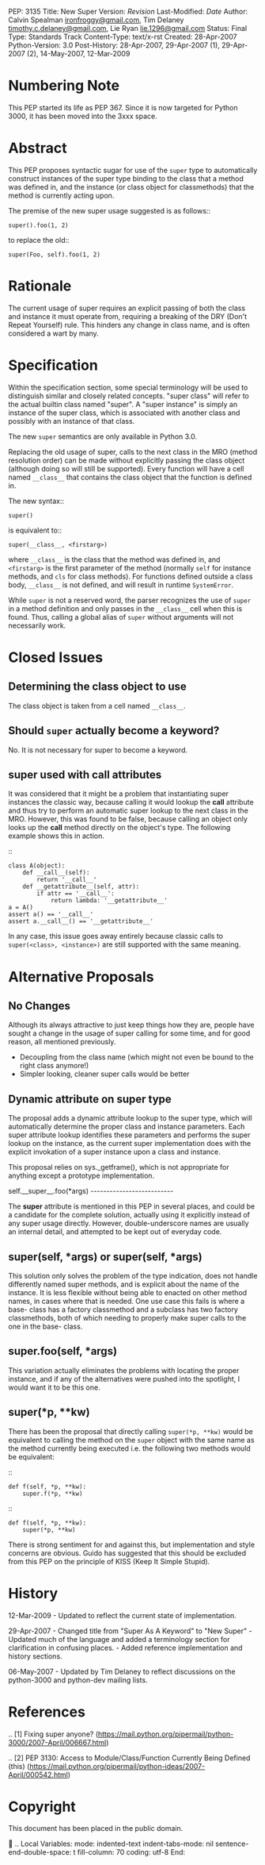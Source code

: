 PEP: 3135 Title: New Super Version: $Revision$ Last-Modified: $Date$
Author: Calvin Spealman <ironfroggy@gmail.com>, Tim Delaney
<timothy.c.delaney@gmail.com>, Lie Ryan <lie.1296@gmail.com> Status:
Final Type: Standards Track Content-Type: text/x-rst Created:
28-Apr-2007 Python-Version: 3.0 Post-History: 28-Apr-2007, 29-Apr-2007
(1), 29-Apr-2007 (2), 14-May-2007, 12-Mar-2009

Numbering Note
==============

This PEP started its life as PEP 367. Since it is now targeted for
Python 3000, it has been moved into the 3xxx space.

Abstract
========

This PEP proposes syntactic sugar for use of the `super` type to
automatically construct instances of the super type binding to the class
that a method was defined in, and the instance (or class object for
classmethods) that the method is currently acting upon.

The premise of the new super usage suggested is as follows::

    super().foo(1, 2)

to replace the old::

    super(Foo, self).foo(1, 2)

Rationale
=========

The current usage of super requires an explicit passing of both the
class and instance it must operate from, requiring a breaking of the DRY
(Don't Repeat Yourself) rule. This hinders any change in class name, and
is often considered a wart by many.

Specification
=============

Within the specification section, some special terminology will be used
to distinguish similar and closely related concepts. "super class" will
refer to the actual builtin class named "super". A "super instance" is
simply an instance of the super class, which is associated with another
class and possibly with an instance of that class.

The new `super` semantics are only available in Python 3.0.

Replacing the old usage of super, calls to the next class in the MRO
(method resolution order) can be made without explicitly passing the
class object (although doing so will still be supported). Every function
will have a cell named `__class__` that contains the class object that
the function is defined in.

The new syntax::

    super()

is equivalent to::

    super(__class__, <firstarg>)

where `__class__` is the class that the method was defined in, and
`<firstarg>` is the first parameter of the method (normally `self` for
instance methods, and `cls` for class methods). For functions defined
outside a class body, `__class__` is not defined, and will result in
runtime `SystemError`.

While `super` is not a reserved word, the parser recognizes the use of
`super` in a method definition and only passes in the `__class__` cell
when this is found. Thus, calling a global alias of `super` without
arguments will not necessarily work.

Closed Issues
=============

Determining the class object to use
-----------------------------------

The class object is taken from a cell named `__class__`.

Should `super` actually become a keyword?
-----------------------------------------

No. It is not necessary for super to become a keyword.

super used with **call** attributes
-----------------------------------

It was considered that it might be a problem that instantiating super
instances the classic way, because calling it would lookup the **call**
attribute and thus try to perform an automatic super lookup to the next
class in the MRO. However, this was found to be false, because calling
an object only looks up the **call** method directly on the object's
type. The following example shows this in action.

::

    class A(object):
        def __call__(self):
            return '__call__'
        def __getattribute__(self, attr):
            if attr == '__call__':
                return lambda: '__getattribute__'
    a = A()
    assert a() == '__call__'
    assert a.__call__() == '__getattribute__'

In any case, this issue goes away entirely because classic calls to
`super(<class>, <instance>)` are still supported with the same meaning.

Alternative Proposals
=====================

No Changes
----------

Although its always attractive to just keep things how they are, people
have sought a change in the usage of super calling for some time, and
for good reason, all mentioned previously.

-   Decoupling from the class name (which might not even be bound to the
    right class anymore!)
-   Simpler looking, cleaner super calls would be better

Dynamic attribute on super type
-------------------------------

The proposal adds a dynamic attribute lookup to the super type, which
will automatically determine the proper class and instance parameters.
Each super attribute lookup identifies these parameters and performs the
super lookup on the instance, as the current super implementation does
with the explicit invokation of a super instance upon a class and
instance.

This proposal relies on sys.\_getframe(), which is not appropriate for
anything except a prototype implementation.

self.\_\_super\_\_.foo(\*args) --------------------------

The **super** attribute is mentioned in this PEP in several places, and
could be a candidate for the complete solution, actually using it
explicitly instead of any super usage directly. However,
double-underscore names are usually an internal detail, and attempted to
be kept out of everyday code.

super(self, \*args) or **super**(self, \*args)
----------------------------------------------

This solution only solves the problem of the type indication, does not
handle differently named super methods, and is explicit about the name
of the instance. It is less flexible without being able to enacted on
other method names, in cases where that is needed. One use case this
fails is where a base- class has a factory classmethod and a subclass
has two factory classmethods, both of which needing to properly make
super calls to the one in the base- class.

super.foo(self, \*args)
-----------------------

This variation actually eliminates the problems with locating the proper
instance, and if any of the alternatives were pushed into the spotlight,
I would want it to be this one.

super(\*p, \*\*kw)
------------------

There has been the proposal that directly calling `super(*p, **kw)`
would be equivalent to calling the method on the `super` object with the
same name as the method currently being executed i.e. the following two
methods would be equivalent:

::

    def f(self, *p, **kw):
        super.f(*p, **kw)

::

    def f(self, *p, **kw):
        super(*p, **kw)

There is strong sentiment for and against this, but implementation and
style concerns are obvious. Guido has suggested that this should be
excluded from this PEP on the principle of KISS (Keep It Simple Stupid).

History
=======

12-Mar-2009 - Updated to reflect the current state of implementation.

29-Apr-2007 - Changed title from "Super As A Keyword" to "New Super" -
Updated much of the language and added a terminology section for
clarification in confusing places. - Added reference implementation and
history sections.

06-May-2007 - Updated by Tim Delaney to reflect discussions on the
python-3000 and python-dev mailing lists.

References
==========

.. \[1\] Fixing super anyone?
(https://mail.python.org/pipermail/python-3000/2007-April/006667.html)

.. \[2\] PEP 3130: Access to Module/Class/Function Currently Being
Defined (this)
(https://mail.python.org/pipermail/python-ideas/2007-April/000542.html)

Copyright
=========

This document has been placed in the public domain.

 .. Local Variables: mode: indented-text indent-tabs-mode: nil
sentence-end-double-space: t fill-column: 70 coding: utf-8 End:
